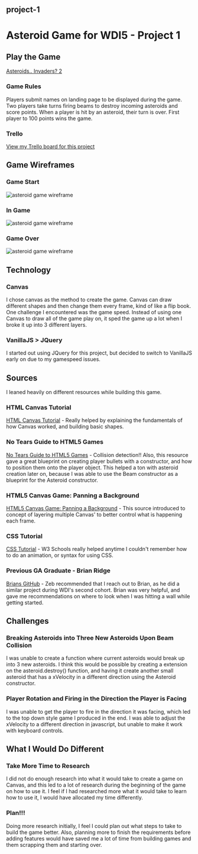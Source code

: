 ## project-1
# Asteroid Game for WDI5 - Project 1

## Play the Game
[Asteroids.. Invaders? 2](https://jpleva91.github.io/project-1/index.html)
### Game Rules
Players submit names on landing page to be displayed during the game. Two players take turns firing beams to destroy incoming asteroids and score points. When a player is hit by an asteroid, their turn is over. First player to 100 points wins the game.

### Trello
[View my Trello board for this project](https://trello.com/b/t8GXIQ8G/wdi-project-1)

## Game Wireframes
### Game Start
![asteroid game wireframe](https://github.com/jpleva91/project-1/blob/master/wireframes/Game%20Start%20Layover.png)
### In Game
![asteroid game wireframe](https://github.com/jpleva91/project-1/blob/master/wireframes/In%20Game.png)
### Game Over
![asteroid game wireframe](https://github.com/jpleva91/project-1/blob/master/wireframes/Game%20Over.png)

## Technology
### Canvas
I chose canvas as the method to create the game. Canvas can draw different shapes and then change them every frame, kind of like a flip book.
One challenge I encountered was the game speed. Instead of using one Canvas to draw all of the game play on, it sped the game up a lot when I broke it up into 3 different layers.
### VanillaJS > JQuery
I started out using JQuery for this project, but decided to switch to VanillaJS early on due to my gamespeed issues.

## Sources
I leaned heavily on different resources while building this game.
### HTML Canvas Tutorial
[HTML Canvas Tutorial](https://www.w3schools.com/graphics/canvas_intro.asp) - Really helped by explaining the fundamentals of how Canvas worked, and building basic shapes.
### No Tears Guide to HTML5 Games
[No Tears Guide to HTML5 Games](https://www.html5rocks.com/en/tutorials/canvas/notearsgame/) - Collision detection!! Also, this resource gave a great blueprint on creating player bullets with a constructor, and how to position them onto the player object. This helped a ton with asteroid creation later on, because I was able to use the Beam constructor as a blueprint for the Asteroid constructor.
### HTML5 Canvas Game: Panning a Background
[HTML5 Canvas Game: Panning a Background](http://blog.sklambert.com/html5-canvas-game-panning-a-background/) - This source introduced to concept of layering multiple Canvas' to better control what is happening each frame.
### CSS Tutorial
[CSS Tutorial](https://www.w3schools.com/css/default.asp) - W3 Schools really helped anytime I couldn't remember how to do an animation, or syntax for using CSS.
### Previous GA Graduate - Brian Ridge
[Brians GitHub](https://github.com/briandridge) - Zeb recommended that I reach out to Brian, as he did a similar project during WDI's second cohort. Brian was very helpful, and gave me recommendations on where to look when I was hitting a wall while getting started.

## Challenges
### Breaking Asteroids into Three New Asteroids Upon Beam Collision
I was unable to create a function where current asteroids would break up into 3 new asteroids. I think this would be possible by creating a extension on the asteroid.destroy() function, and having it create another small asteroid that has a xVelocity in a different direction using the Asteroid constructor.
### Player Rotation and Firing in the Direction the Player is Facing
I was unable to get the player to fire in the direction it was facing, which led to the top down style game I produced in the end. I was able to adjust the xVelocity to a different direction in javascript, but unable to make it work with keyboard controls.

## What I Would Do Different
### Take More Time to Research
I did not do enough research into what it would take to create a game on Canvas, and this led to a lot of research during the beginning of the game on how to use it. I feel if I had researched more what it would take to learn how to use it, I would have allocated my time differently.
### Plan!!!
Doing more research initially, I feel I could plan out what steps to take to build the game better. Also, planning more to finish the requirements before adding features would have saved me a lot of time from building games and them scrapping them and starting over.
